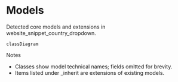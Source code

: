 # Models

Detected core models and extensions in website_snippet_country_dropdown.

```mermaid
classDiagram
```

Notes
- Classes show model technical names; fields omitted for brevity.
- Items listed under _inherit are extensions of existing models.
